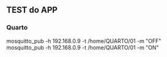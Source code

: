 ## TEST do APP

### Quarto
  mosquitto_pub -h 192.168.0.9 -t /home/QUARTO/01  -m "OFF"
  mosquitto_pub -h 192.168.0.9 -t /home/QUARTO/01  -m "ON"